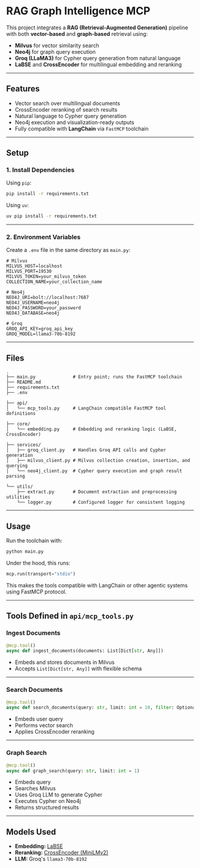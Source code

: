 # RAG Graph Intelligence MCP

This project integrates a **RAG (Retrieval-Augmented Generation)** pipeline with both **vector-based** and **graph-based** retrieval using:

- **Milvus** for vector similarity search  
- **Neo4j** for graph query execution  
- **Groq (LLaMA3)** for Cypher query generation from natural language  
- **LaBSE** and **CrossEncoder** for multilingual embedding and reranking  

---

## Features

- Vector search over multilingual documents  
- CrossEncoder reranking of search results  
- Natural language to Cypher query generation  
- Neo4j execution and visualization-ready outputs  
- Fully compatible with **LangChain** via `FastMCP` toolchain  

---

## Setup

### 1. Install Dependencies

Using `pip`:

```bash
pip install -r requirements.txt
```

Using `uv`:

```bash
uv pip install -r requirements.txt
```

---

### 2. Environment Variables

Create a `.env` file in the same directory as `main.py`:

```env
# Milvus
MILVUS_HOST=localhost
MILVUS_PORT=19530
MILVUS_TOKEN=your_milvus_token
COLLECTION_NAME=your_collection_name

# Neo4j
NEO4J_URI=bolt://localhost:7687
NEO4J_USERNAME=neo4j
NEO4J_PASSWORD=your_password
NEO4J_DATABASE=neo4j

# Groq
GROQ_API_KEY=groq_api_key
GROQ_MODEL=llama3-70b-8192
```

---

## Files

```
.
├── main.py              # Entry point; runs the FastMCP toolchain
├── README.md
├── requirements.txt
├── .env

├── api/
│   └── mcp_tools.py     # LangChain compatible FastMCP tool definitions

├── core/
│   └── embedding.py     # Embedding and reranking logic (LaBSE, CrossEncoder)

├── services/
│   ├── groq_client.py   # Handles Groq API calls and Cypher generation
│   ├── milvus_client.py # Milvus collection creation, insertion, and querying
│   └── neo4j_client.py  # Cypher query execution and graph result parsing

└── utils/
    ├── extract.py       # Document extraction and preprocessing utilities
    └── logger.py        # Configured logger for consistent logging
```

---

## Usage

Run the toolchain with:

```bash
python main.py
```

Under the hood, this runs:

```python
mcp.run(transport="stdio")
```

This makes the tools compatible with LangChain or other agentic systems using FastMCP protocol.

---

## Tools Defined in `api/mcp_tools.py`

### Ingest Documents

```python
@mcp.tool()
async def ingest_documents(documents: List[Dict[str, Any]])
```

- Embeds and stores documents in Milvus
- Accepts `List[Dict[str, Any]]` with flexible schema

---

### Search Documents

```python
@mcp.tool()
async def search_documents(query: str, limit: int = 10, filter: Optional[Dict[str, Any]] = None)
```

- Embeds user query
- Performs vector search
- Applies CrossEncoder reranking

---

### Graph Search

```python
@mcp.tool()
async def graph_search(query: str, limit: int = 1)
```

- Embeds query
- Searches Milvus
- Uses Groq LLM to generate Cypher
- Executes Cypher on Neo4j
- Returns structured results

---

## Models Used

- **Embedding:** [LaBSE](https://huggingface.co/sentence-transformers/LaBSE)
- **Reranking:** [CrossEncoder (MiniLMv2)](https://huggingface.co/cross-encoder/mmarco-mMiniLMv2-L12-H384-v1)
- **LLM:** Groq's `llama3-70b-8192`
